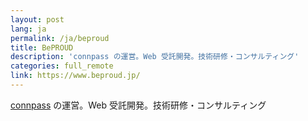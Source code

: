 ```yaml
---
layout: post
lang: ja
permalink: /ja/beproud
title: BePROUD
description: 'connpass の運営。Web 受託開発。技術研修・コンサルティング'
categories: full_remote
link: https://www.beproud.jp/
---
```


<p><a href="https://connpass.com">connpass</a> の運営。Web 受託開発。技術研修・コンサルティング</p>
